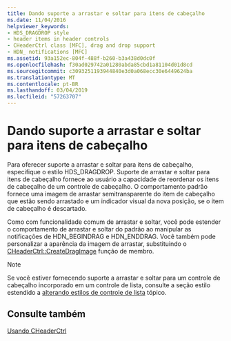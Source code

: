 ```yaml
---
title: Dando suporte a arrastar e soltar para itens de cabeçalho
ms.date: 11/04/2016
helpviewer_keywords:
- HDS_DRAGDROP style
- header items in header controls
- CHeaderCtrl class [MFC], drag and drop support
- HDN_ notifications [MFC]
ms.assetid: 93a152ec-804f-488f-b260-b3a438d0dc0f
ms.openlocfilehash: f30ad029742a01280abda85cbd1a81104d01d8cd
ms.sourcegitcommit: c3093251193944840e3d0a068ecc30e6449624ba
ms.translationtype: MT
ms.contentlocale: pt-BR
ms.lasthandoff: 03/04/2019
ms.locfileid: "57263707"
---
```

# <a name="providing-drag-and-drop-support-for-header-items"></a>Dando suporte a arrastar e soltar para itens de cabeçalho

Para oferecer suporte a arrastar e soltar para itens de cabeçalho, especifique o estilo HDS_DRAGDROP. Suporte de arrastar e soltar para itens de cabeçalho fornece ao usuário a capacidade de reordenar os itens de cabeçalho de um controle de cabeçalho. O comportamento padrão fornece uma imagem de arrastar semitransparente do item de cabeçalho que estão sendo arrastado e um indicador visual da nova posição, se o item de cabeçalho é descartado.

Como com funcionalidade comum de arrastar e soltar, você pode estender o comportamento de arrastar e soltar do padrão ao manipular as notificações de HDN_BEGINDRAG e HDN_ENDDRAG. Você também pode personalizar a aparência da imagem de arrastar, substituindo o [CHeaderCtrl::CreateDragImage](../mfc/reference/cheaderctrl-class.md#createdragimage) função de membro.

> [!NOTE]
>  Se você estiver fornecendo suporte a arrastar e soltar para um controle de cabeçalho incorporado em um controle de lista, consulte a seção estilo estendido a [alterando estilos de controle de lista](../mfc/changing-list-control-styles.md) tópico.

## <a name="see-also"></a>Consulte também

[Usando CHeaderCtrl](../mfc/using-cheaderctrl.md)
